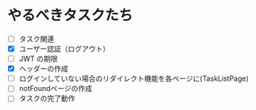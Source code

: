 # やるべきタスクたち
- [ ] タスク関連
- [x] ユーザー認証（ログアウト）
- [ ] JWT の期限
- [x] ヘッダーの作成
- [ ] ログインしていない場合のリダイレクト機能を各ページに(TaskListPage)
- [ ] notFoundページの作成
- [ ] タスクの完了動作